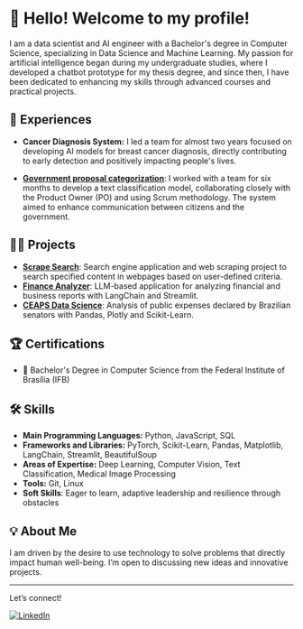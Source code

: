 # 👋 Hello! Welcome to my profile!

I am a data scientist and AI engineer with a Bachelor's degree in Computer Science, specializing in Data Science and Machine Learning. My passion for artificial intelligence began during my undergraduate studies, where I developed a chatbot prototype for my thesis degree, and since then, I have been dedicated to enhancing my skills through advanced courses and practical projects.

## 🚀 Experiences
- **Cancer Diagnosis System:** I led a team for almost two years focused on developing AI models for breast cancer diagnosis, directly contributing to early detection and positively impacting people's lives.

- **[Government proposal categorization](https://github.com/ResidenciaTICBrisa/BP-Classificador-de-Propostas)**: I worked with a team for six months to develop a text classification model, collaborating closely with the Product Owner (PO) and using Scrum methodology. The system aimed to enhance communication between citizens and the government.

## 👨‍🔬 Projects
- **[Scrape Search](https://github.com/LexTOliver/web-scraping)**: Search engine application and web scraping project to search specified content in webpages based on user-defined criteria. 
- **[Finance Analyzer](https://github.com/LexTOliver/finance-analyzer)**:  LLM-based application for analyzing financial and business reports with LangChain and Streamlit.
- **[CEAPS Data Science](https://github.com/LexTOliver/ceaps-data-science)**: Analysis of public expenses declared by Brazilian senators with Pandas, Plotly and Scikit-Learn.

## 🏆 Certifications
- 🔖 Bachelor's Degree in Computer Science from the Federal Institute of Brasília (IFB)


## 🛠️ Skills
- **Main Programming Languages:** Python, JavaScript, SQL
- **Frameworks and Libraries:** PyTorch, Scikit-Learn, Pandas, Matplotlib, LangChain, Streamlit, BeautifulSoup
- **Areas of Expertise:** Deep Learning, Computer Vision, Text Classification, Medical Image Processing
- **Tools:** Git, Linux
- **Soft Skills**: Eager to learn, adaptive leadership and resilience through obstacles

## 💡 About Me
I am driven by the desire to use technology to solve problems that directly impact human well-being. I’m open to discussing new ideas and innovative projects.

---

Let’s connect!

[![LinkedIn](https://img.shields.io/badge/LinkedIn-400080?style=for-the-badge&logo=linkedin&logoColor=00000)]([https://www.linkedin.com/in/your-profile](https://www.linkedin.com/in/lexx-live/))
